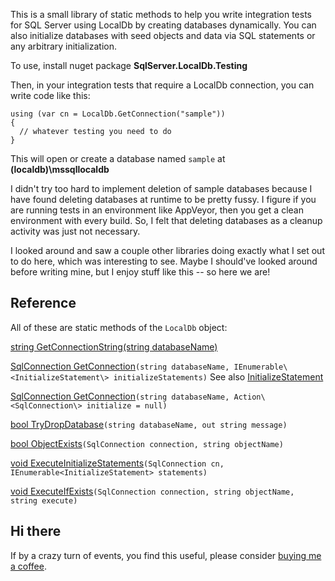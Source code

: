 This is a small library of static methods to help you write integration tests for SQL Server using LocalDb by creating databases dynamically. You can also initialize databases with seed objects and data via SQL statements or any arbitrary initialization.

To use, install nuget package **SqlServer.LocalDb.Testing**

Then, in your integration tests that require a LocalDb connection, you can write code like this:

```
using (var cn = LocalDb.GetConnection("sample"))
{
  // whatever testing you need to do
}
```
This will open or create a database named `sample` at **(localdb)\mssqllocaldb**

I didn't try too hard to implement deletion of sample databases because I have found deleting databases at runtime to be pretty fussy. I figure if you are running tests in an environment like AppVeyor, then you get a clean environment with every build. So, I felt that deleting databases as a cleanup activity was just not necessary.

I looked around and saw a couple other libraries doing exactly what I set out to do here, which was interesting to see. Maybe I should've looked around before writing mine, but I enjoy stuff like this -- so here we are!

## Reference
All of these are static methods of the `LocalDb` object:

[string GetConnectionString(string databaseName)](https://github.com/adamosoftware/SqlServer.LocalDb/blob/master/SqlServer.LocalDb/LocalDb.cs#L11)

[SqlConnection GetConnection](https://github.com/adamosoftware/SqlServer.LocalDb/blob/master/SqlServer.LocalDb/LocalDb.cs#L16)`(string databaseName, IEnumerable\<InitializeStatement\> initializeStatements)` See also [InitializeStatement](https://github.com/adamosoftware/SqlServer.LocalDb/blob/master/SqlServer.LocalDb/Models/InitializeStatement.cs)

[SqlConnection GetConnection](https://github.com/adamosoftware/SqlServer.LocalDb/blob/master/SqlServer.LocalDb/LocalDb.cs#L51)`(string databaseName, Action\<SqlConnection\> initialize = null)`

[bool TryDropDatabase](https://github.com/adamosoftware/SqlServer.LocalDb/blob/master/SqlServer.LocalDb/LocalDb.cs#L91)`(string databaseName, out string message)`

[bool ObjectExists](https://github.com/adamosoftware/SqlServer.LocalDb/blob/master/SqlServer.LocalDb/LocalDb.cs#L139)`(SqlConnection connection, string objectName)`

[void ExecuteInitializeStatements](https://github.com/adamosoftware/SqlServer.LocalDb/blob/master/SqlServer.LocalDb/LocalDb.cs#L24)`(SqlConnection cn, IEnumerable<InitializeStatement> statements)`

[void ExecuteIfExists](https://github.com/adamosoftware/SqlServer.LocalDb/blob/master/SqlServer.LocalDb/LocalDb.cs#L155)`(SqlConnection connection, string objectName, string execute)`

## Hi there
If by a crazy turn of events, you find this useful, please consider [buying me a coffee](https://paypal.me/adamosoftware).
